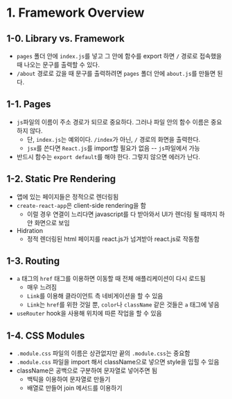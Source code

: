# 1. Framework Overview

## 1-0. Library vs. Framework

- `pages` 폴더 안에 `index.js`를 넣고 그 안에 함수를 export 하면 `/` 경로로 접속했을 때 나오는 문구를 출력할 수 있다.
- `/about` 경로로 갔을 때 문구를 출력하려면 `pages` 폴더 안에 `about.js`를 만들면 된다.

## 1-1. Pages
- `js`파일의 이름이 주소 경로가 되므로 중요하다. 그러나 파일 안의 함수 이름은 중요하지 않다.
    - 단, `index.js`는 예외이다. `/index`가 아닌, `/` 경로의 화면을 출력한다.
    - `jsx`를 쓴다면 `React.js`를 import할 필요가 없음 -- `js`파일에서 가능
- 반드시 함수는 `export default`를 해야 한다. 그렇지 않으면 에러가 난다.

## 1-2. Static Pre Rendering
- 앱에 있는 페이지들은 정적으로 렌더링됨
- `create-react-app`은 client-side rendering을 함
    - 이럴 경우 연결이 느리다면 javascript를 다 받아와서 UI가 렌더링 될 때까지 하얀 화면으로 보임
- Hidration
    - 정적 렌더링된 html 페이지를 react.js가 넘겨받아 react.js로 작동함
    
## 1-3. Routing
- `a` 태그의 `href` 태그를 이용하면 이동할 때 전체 애플리케이션이 다시 로드됨
    - 매우 느려짐
    - `Link`를 이용해 클라이언트 측 네비게이션을 할 수 있음
    - `Link`는 `href`를 위한 것일 뿐, `color`나 `className` 같은 것들은 `a` 태그에 넣음
- `useRouter` hook을 사용해 위치에 따른 작업을 할 수 있음

## 1-4. CSS Modules
- `.module.css` 파일의 이름은 상관없지만 끝의 `.module.css`는 중요함
- `.module.css` 파일을 import 해서 className으로 넣으면 style을 입힐 수 있음
- className은 공백으로 구분하여 문자열로 넣어주면 됨
    - 백틱을 이용하여 문자열로 만들기
    - 배열로 만들어 join 메서드를 이용하기